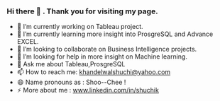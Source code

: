 ### Hi there 👋 . Thank you for visiting my page.

- 🔭 I’m currently working on Tableau project.
- 🌱 I’m currently learning more insight into ProsgreSQL and Advance EXCEL.
- 👯 I’m looking to collaborate on Business Intelligence projects.
- 🤔 I’m looking for help in more insight on Machine learning.
- 💬 Ask me about Tableau,ProsgreSQL
- 📫 How to reach me: khandelwalshuchi@yahoo.com
- 😄 Name pronouns as : Shoo--Chee !
- ⚡ More about me : www.linkedin.com/in/shuchik
<!--
**shuchiK38/shuchiK38** is a ✨ _special_ ✨ repository because its `README.md` (this file) appears on your GitHub profile.

Here are some ideas to get you started:

- 🔭 I’m currently working on Tableau project.
- 🌱 I’m currently learning more insight into ProsgreSQL and Advance EXCEL.
- 👯 I’m looking to collaborate on Data Visualisations on Tableau.
- 🤔 I’m looking for help with deep understanding Advance SQL.
- 💬 Ask me about Tableau
- 📫 How to reach me: shuchi.khandelwal@gmail.com
- 😄 Pronouns: Shoo--Chee
- ⚡ Fun fact: 
-->
